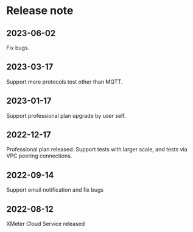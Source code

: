 # Release note

## 2023-06-02

Fix bugs.

## 2023-03-17

Support more protocols test other than MQTT.

## 2023-01-17

Support professional plan upgrade by user self.

## 2022-12-17

Professional plan released. Support tests with larger scale, and tests via VPC peering connections.

## 2022-09-14

Support email notification and fix bugs

## 2022-08-12

XMeter Cloud Service released